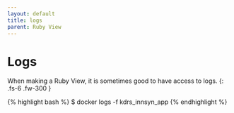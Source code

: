 ```yaml
---
layout: default
title: logs
parent: Ruby View
---
```


# Logs
When making a Ruby View, it is sometimes good to have access to logs.
{: .fs-6 .fw-300 }

{% highlight bash %}
$ docker logs -f kdrs_innsyn_app
{% endhighlight %}

